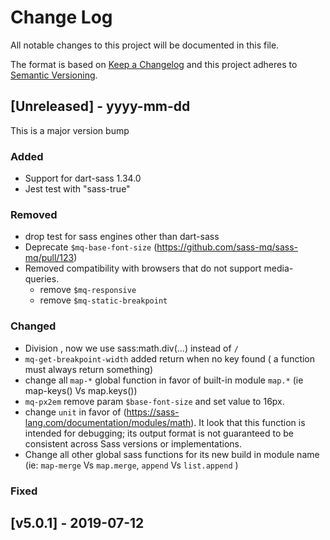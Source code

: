 # Change Log
All notable changes to this project will be documented in this file.

The format is based on [Keep a Changelog](http://keepachangelog.com/)
and this project adheres to [Semantic Versioning](http://semver.org/).

## [Unreleased] - yyyy-mm-dd

This is a major version bump

### Added
* Support  for dart-sass 1.34.0
* Jest test with "sass-true"

### Removed
* drop test for sass engines other than dart-sass
* Deprecate `$mq-base-font-size` (https://github.com/sass-mq/sass-mq/pull/123)
* Removed compatibility with browsers that do not support media-queries.
  - remove `$mq-responsive`
  - remove `$mq-static-breakpoint`

### Changed

* Division , now we use sass:math.div(...) instead of ` / `
* `mq-get-breakpoint-width` added return when no key found ( a function must always return something)
* change all `map-*` global function in favor of  built-in module `map.*` (ie map-keys() Vs map.keys())
*  `mq-px2em` remove param `$base-font-size` and set value to 16px.
*  change `unit` in favor of  (https://sass-lang.com/documentation/modules/math). It look that this function is intended for debugging; its output format is not guaranteed to be consistent across Sass versions or implementations.
*  Change all other global sass functions for its new build in module name (ie: `map-merge` Vs  `map.merge`, `append` Vs `list.append` )



### Fixed


## [v5.0.1] - 2019-07-12

